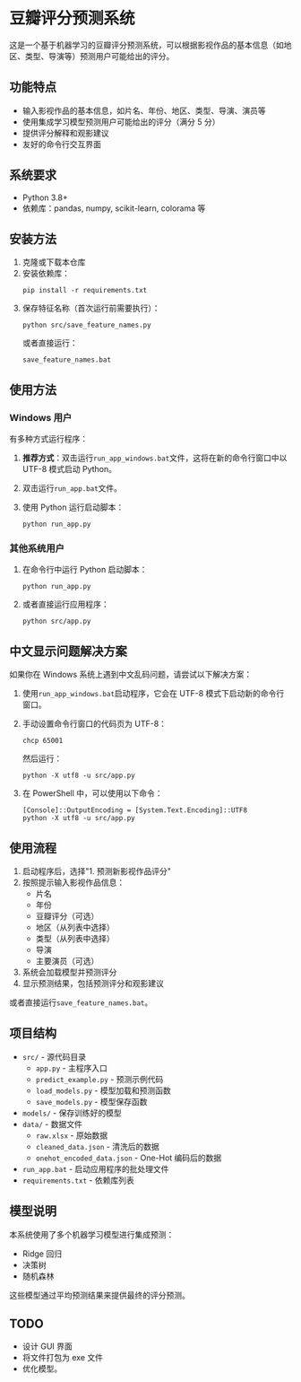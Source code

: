 # 豆瓣评分预测系统

这是一个基于机器学习的豆瓣评分预测系统，可以根据影视作品的基本信息（如地区、类型、导演等）预测用户可能给出的评分。

## 功能特点

- 输入影视作品的基本信息，如片名、年份、地区、类型、导演、演员等
- 使用集成学习模型预测用户可能给出的评分（满分 5 分）
- 提供评分解释和观影建议
- 友好的命令行交互界面

## 系统要求

- Python 3.8+
- 依赖库：pandas, numpy, scikit-learn, colorama 等

## 安装方法

1. 克隆或下载本仓库
2. 安装依赖库：
   ```
   pip install -r requirements.txt
   ```
3. 保存特征名称（首次运行前需要执行）：
   ```
   python src/save_feature_names.py
   ```
   或者直接运行：
   ```
   save_feature_names.bat
   ```

## 使用方法

### Windows 用户

有多种方式运行程序：

1. **推荐方式**：双击运行`run_app_windows.bat`文件，这将在新的命令行窗口中以 UTF-8 模式启动 Python。

2. 双击运行`run_app.bat`文件。

3. 使用 Python 运行启动脚本：
   ```
   python run_app.py
   ```

### 其他系统用户

1. 在命令行中运行 Python 启动脚本：

   ```
   python run_app.py
   ```

2. 或者直接运行应用程序：
   ```
   python src/app.py
   ```

## 中文显示问题解决方案

如果你在 Windows 系统上遇到中文乱码问题，请尝试以下解决方案：

1. 使用`run_app_windows.bat`启动程序，它会在 UTF-8 模式下启动新的命令行窗口。

2. 手动设置命令行窗口的代码页为 UTF-8：

   ```
   chcp 65001
   ```

   然后运行：

   ```
   python -X utf8 -u src/app.py
   ```

3. 在 PowerShell 中，可以使用以下命令：
   ```
   [Console]::OutputEncoding = [System.Text.Encoding]::UTF8
   python -X utf8 -u src/app.py
   ```

## 使用流程

1. 启动程序后，选择"1. 预测新影视作品评分"
2. 按照提示输入影视作品信息：
   - 片名
   - 年份
   - 豆瓣评分（可选）
   - 地区（从列表中选择）
   - 类型（从列表中选择）
   - 导演
   - 主要演员（可选）
3. 系统会加载模型并预测评分
4. 显示预测结果，包括预测评分和观影建议

或者直接运行`save_feature_names.bat`。

## 项目结构

- `src/` - 源代码目录
  - `app.py` - 主程序入口
  - `predict_example.py` - 预测示例代码
  - `load_models.py` - 模型加载和预测函数
  - `save_models.py` - 模型保存函数
- `models/` - 保存训练好的模型
- `data/` - 数据文件
  - `raw.xlsx` - 原始数据
  - `cleaned_data.json` - 清洗后的数据
  - `onehot_encoded_data.json` - One-Hot 编码后的数据
- `run_app.bat` - 启动应用程序的批处理文件
- `requirements.txt` - 依赖库列表

## 模型说明

本系统使用了多个机器学习模型进行集成预测：

- Ridge 回归
- 决策树
- 随机森林

这些模型通过平均预测结果来提供最终的评分预测。

## TODO

- 设计 GUI 界面
- 将文件打包为 exe 文件
- 优化模型。

